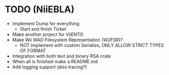 # TODO (NiiEBLA)

- Implement Dump for everything
    - Start and finish Ticket
- Make another project for ViiENTO
- Make Wii WAD Filesystem Representation (W2FSR)?
    - NOT Implement with custom Serialize, ONLY ALLOW STRICT TYPES OF FORMAT
- Integration with both text and binary RSA crate
- When all is finished make a README.md
- Add logging support (also tracing?)
